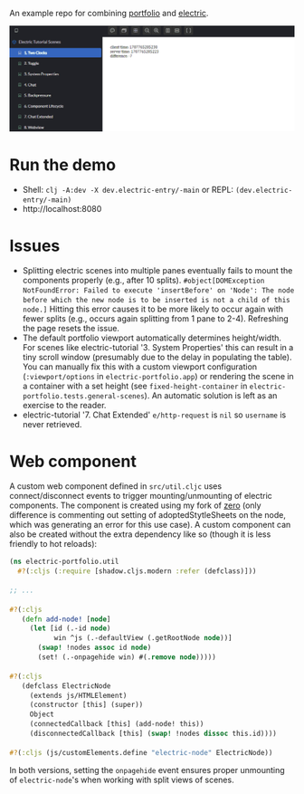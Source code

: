 An example repo for combining [portfolio](https://github.com/cjohansen/portfolio) and [electric](https://github.com/hyperfiddle/electric).

![](docs/demo.gif)

# Run the demo
* Shell: `clj -A:dev -X dev.electric-entry/-main` or REPL: `(dev.electric-entry/-main)`
* http://localhost:8080

# Issues
* Splitting electric scenes into multiple panes eventually fails to mount the components properly (e.g., after 10 splits).
`#object[DOMException NotFoundError: Failed to execute 'insertBefore' on 'Node': The node before which the new node is to be inserted is not a child of this node.]`
Hitting this error causes it to be more likely to occur again with fewer splits (e.g., occurs again splitting from 1 pane to 2-4). Refreshing the page resets the issue.
* The default portfolio viewport automatically determines height/width. For scenes like electric-tutorial '3. System Properties' this can result in a tiny scroll window (presumably due to the delay in populating the table). You can manually fix this with a custom viewport configuration (`:viewport/options` in `electric-portfolio.app`) or rendering the scene in a container with a set height (see `fixed-height-container` in `electric-portfolio.tests.general-scenes`). An automatic solution is left as an exercise to the reader. 
* electric-tutorial '7. Chat Extended' `e/http-request` is `nil` so `username` is never retrieved.

# Web component
A custom web component defined in `src/util.cljc` uses connect/disconnect events to trigger mounting/unmounting of electric components. The component is created using my fork of [zero](https://github.com/raystubbs/zero/tree/main) (only difference is commenting out setting of adoptedStytleSheets on the node, which was generating an error for this use case). A custom component can also be created without the extra dependency like so (though it is less friendly to hot reloads):
```clojure
(ns electric-portfolio.util
  #?(:cljs (:require [shadow.cljs.modern :refer (defclass)]))

;; ...

#?(:cljs
   (defn add-node! [node]
     (let [id (.-id node)
           win ^js (.-defaultView (.getRootNode node))]
       (swap! !nodes assoc id node)
       (set! (.-onpagehide win) #(.remove node)))))

#?(:cljs
   (defclass ElectricNode
     (extends js/HTMLElement)
     (constructor [this] (super))
     Object
     (connectedCallback [this] (add-node! this))
     (disconnectedCallback [this] (swap! !nodes dissoc this.id))))

#?(:cljs (js/customElements.define "electric-node" ElectricNode))
```
In both versions, setting the `onpagehide` event ensures proper unmounting of `electric-node`'s when working with split views of scenes.